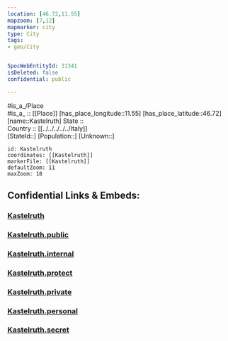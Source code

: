 ```yaml
---
location: [46.72,11.55] 
mapzoom: [7,12] 
mapmarker: city 
type: City
tags:
- geo/City


SpocWebEntityId: 31341
isDeleted: false
confidential: public

---
```

#is_a_/Place  
#is_a_ :: [[Place]] 
[has_place_longitude::11.55] 
[has_place_latitude::46.72] 
[name::Kastelruth] 
State ::  
Country :: [[../../../../../Italy]]  
[StateId::] 
[Population::] 
[Unknown::] 


```leaflet
id: Kastelruth
coordinates: [[Kastelruth]] 
markerFile: [[Kastelruth]] 
defaultZoom: 11 
maxZoom: 18
```


## Confidential Links & Embeds: 

### [Kastelruth](/_Standards/Earth/Continent/Europe/Europe~South/Italy/regions~Italy/Trentino/Bozen.Province/City/Kastelruth.md) 

### [Kastelruth.public](/_public/Earth/Continent/Europe/Europe~South/Italy/regions~Italy/Trentino/Bozen.Province/City/Kastelruth.public.md) 

### [Kastelruth.internal](/_internal/Earth/Continent/Europe/Europe~South/Italy/regions~Italy/Trentino/Bozen.Province/City/Kastelruth.internal.md) 

### [Kastelruth.protect](/_protect/Earth/Continent/Europe/Europe~South/Italy/regions~Italy/Trentino/Bozen.Province/City/Kastelruth.protect.md) 

### [Kastelruth.private](/_private/Earth/Continent/Europe/Europe~South/Italy/regions~Italy/Trentino/Bozen.Province/City/Kastelruth.private.md) 

### [Kastelruth.personal](/_personal/Earth/Continent/Europe/Europe~South/Italy/regions~Italy/Trentino/Bozen.Province/City/Kastelruth.personal.md) 

### [Kastelruth.secret](/_secret/Earth/Continent/Europe/Europe~South/Italy/regions~Italy/Trentino/Bozen.Province/City/Kastelruth.secret.md)

